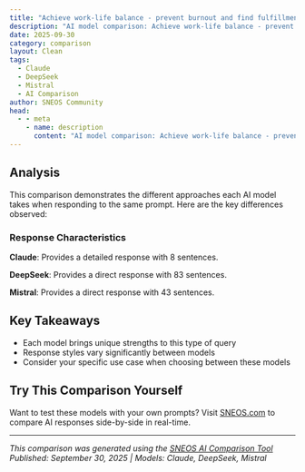 ```yaml
---
title: "Achieve work-life balance - prevent burnout and find fulfillment"
description: "AI model comparison: Achieve work-life balance - prevent burnout and find fulfillment..."
date: 2025-09-30
category: comparison
layout: Clean
tags:
  - Claude
  - DeepSeek
  - Mistral
  - AI Comparison
author: SNEOS Community
head:
  - - meta
    - name: description
      content: "AI model comparison: Achieve work-life balance - prevent burnout and find fulfillment..."
---
```


<ChatComparison
  title="Achieve work-life balance - prevent burnout and find fulfillment"
  prompt="Achieve work-life balance - prevent burnout and find fulfillment"
  :responses='{"Claude": "# Achieving Sustainable Work-Life Balance\n\n## **Understanding Work-Life Balance**\n\nWork-life balance isn\u0027t about perfect equality between work and personal time\u2014it\u0027s about creating a sustainable rhythm that allows you to thrive in both areas without sacrificing your well-being.\n\n---\n\n## **Preventing Burnout**\n\n### **Recognize Early Warning Signs**\n- Chronic exhaustion despite adequate sleep\n- Increased cynicism or detachment\n- Declining performance or motivation\n- Physical symptoms (headaches, digestive issues)\n- Emotional numbness or irritability\n\n### **Set Protective Boundaries**\n- **Time boundaries**: Define clear start/stop times\n- **Communication boundaries**: Limit after-hours emails/calls\n- **Workload boundaries**: Learn to say no to excessive demands\n- **Physical boundaries**: Create dedicated work and rest spaces\n\n### **Recovery Strategies**\n- Take regular micro-breaks (5-10 minutes every hour)\n- Use all vacation time\u2014no exceptions\n- Practice the \u0022digital sunset\u0022 (devices off 1 hour before bed)\n- Engage in activities that genuinely restore you\n\n---\n\n## **Finding Fulfillment**\n\n### **Align with Your Values**\n- Identify what matters most to you beyond work\n- Ensure your career supports rather than conflicts with these values\n- Regularly assess if your current path feels meaningful\n\n### **Cultivate Multiple Sources of Identity**\n- **Professional**: Your career achievements\n- **Personal**: Relationships, hobbies, interests\n- **Physical**: Health and fitness goals\n- **Spiritual/Philosophical**: Purpose and meaning\n- **Creative**: Artistic or innovative pursuits\n\n### **Practice Intentional Living**\n- Schedule personal priorities like important meetings\n- Create rituals that mark transitions between work and life\n- Focus on quality over quantity in both work output and personal time\n\n---\n\n## **Practical Implementation**\n\n### **Daily Practices**\n- Start each day by identifying 1-3 priorities (work and personal)\n- Take a real lunch break away from your workspace\n- End the workday with a \u0022shutdown ritual\u0022\n- Spend at least 30 minutes on something personally meaningful\n\n### **Weekly Practices**\n- Plan one completely work-free activity you enjoy\n- Review and adjust your boundaries based on what worked/didn\u0027t\n- Connect meaningfully with people who matter to you\n- Engage in physical activity that feels good\n\n### **Monthly Practices**\n- Assess your energy levels and satisfaction in different life areas\n- Adjust commitments based on what\u0027s truly important\n- Plan something to look forward to\n- Evaluate and refine your systems\n\n---\n\n## **Making It Sustainable**\n\n**Start Small**: Choose 1-2 strategies and implement them consistently before adding more.\n\n**Be Flexible**: Your balance will look different during various life seasons\u2014that\u0027s normal.\n\n**Communicate Clearly**: Share your boundaries and needs with colleagues, family, and friends.\n\n**Regular Check-ins**: Monthly self-assessment prevents small issues from becoming major problems.\n\nRemember: Work-life balance is a practice, not a destination. The goal is progress toward a life that feels both productive and fulfilling, not perfection.\n\nWhat specific area would you like to focus on first?", "DeepSeek": "Of course. Achieving work-life balance and preventing burnout is a conscious, ongoing practice, not a one-time fix. It\u0027s about building a sustainable life where you find fulfillment both in and out of work.\n\nThis guide is broken down into three key phases: **Understanding Burnout, Building Your Defenses,** and **Finding Fulfillment.**\n\n---\n\n### Phase 1: Understand and Recognize Burnout\n\nYou can\u0027t fight an enemy you don\u0027t know. Burnout is a state of emotional, physical, and mental exhaustion caused by excessive and prolonged stress.\n\n**Key Signs of Burnout:**\n\n* **Emotional Exhaustion:** Feeling drained, depleted, and unable to cope. You might feel tired all the time.\n* **Cynicism and Detachment:** Losing interest in your work, feeling negative or irritable, and withdrawing from colleagues and responsibilities.\n* **Reduced Performance:** Feeling ineffective, struggling to concentrate, and being unproductive despite working long hours.\n* **Physical Symptoms:** Frequent headaches, changes in sleep or appetite, getting sick more often.\n\n\u003E **Action Step:** Take a quiet moment to honestly assess yourself against these signs. Are you experiencing any of them? Acknowledging it is the first step to healing.\n\n---\n\n### Phase 2: Build Your Defenses - The Practical Strategies\n\nThis is about creating systems and boundaries to protect your time and energy.\n\n#### 1. Set Rigorous Boundaries\n* **Time-Based Boundaries:** Define your workday and stick to it. Shut down your computer at a set time. Avoid checking work email on your phone after hours. Use \u0022Do Not Disturb\u0022 modes.\n* **Physical Boundaries:** If you work from home, have a dedicated office space and \u0022leave\u0022 it at the end of the day.\n* **Communication Boundaries:** Learn to say \u0022no\u0022 to non-essential tasks that overload you. You don\u0027t need to give a long excuse; a simple, \u0022I can\u0027t take that on right now as I\u0027m at capacity,\u0022 is sufficient.\n\n#### 2. Master Your Time and Energy\n* **Time Blocking:** Schedule your day in blocks, not only for work tasks but also for breaks, lunch, and personal time. Treat these personal blocks as unbreakable appointments.\n* **The 80% Rule:** Aim to work at 80% of your capacity. Leaving a 20% buffer prevents you from being constantly maxed out and allows for the unexpected.\n* **Single-Tasking:** Multitasking is a myth that increases stress and reduces quality. Focus on one task at a time until completion.\n* **Identify Your Peak Hours:** Do your most demanding work during your most productive times of the day (e.g., if you\u0027re a morning person, tackle big projects then).\n\n#### 3. Prioritize Recovery and Health\nBurnout recovery happens *outside* of work hours.\n\n* **Sleep is Non-Negotiable:** Aim for 7-9 hours of quality sleep. It is the foundation of mental and physical resilience.\n* **Move Your Body:** You don\u0027t need a grueling workout. A daily 30-minute walk, yoga, or stretching can dramatically reduce stress.\n* **Nourish Yourself:** Eat balanced meals and stay hydrated. Avoid using sugar and caffeine as primary energy sources.\n* **Practice Mindfulness:** Even 5-10 minutes of meditation or deep breathing daily can calm your nervous system and improve focus.\n\n---\n\n### Phase 3: Find Fulfillment - Beyond Just \u0022Balance\u0022\n\nBalance isn\u0027t just about spending less time at work; it\u0027s about making the rest of your time more meaningful.\n\n#### 1. Reclaim Your Time Off\n* **Be Intentional:** Don\u0027t just let your weekends \u0022happen.\u0022 Plan at least one or two activities you genuinely look forward to\u2014a hike, reading a book, a hobby, seeing friends.\n* **Use Your Vacation Days:** They are part of your compensation. Take them, and truly disconnect. A \u0022staycation\u0022 where you rest and pursue hobbies counts!\n\n#### 2. Cultivate Your Identity Outside of Work\nYour job is what you *do*, not who you *are*.\n\n* **Nurture Hobbies:** Engage in activities that have no purpose other than your enjoyment (playing music, gardening, painting, sports).\n* **Invest in Relationships:** Spend quality, device-free time with family and friends. Strong social connections are a powerful buffer against stress.\n* **Volunteer:** Helping others can provide a powerful sense of purpose and perspective that your day job may not.\n\n#### 3. Find Meaning in Your Work (or Adjust Accordingly)\nIf you feel your work is meaningless, it\u0027s a fast track to burnout.\n\n* **Connect to the \u0022Why\u0022:** How does your role help a customer, colleague, or the company\u0027s mission? Focusing on the impact can renew your sense of purpose.\n* **Master a New Skill:** Learning something new in your role can reignite engagement and combat stagnation.\n* **If All Else Fails, Consider a Change:** Sometimes, the culture, role, or company itself is the problem. It may be time to update your resume, talk to a career coach, or explore a lateral move within your company.\n\n---\n\n### Your Quick-Start Action Plan\n\nDon\u0027t get overwhelmed. Start small.\n\n1. **This Week:** Pick **ONE** boundary to set (e.g., no emails after 7 PM) and **ONE** recovery activity to do (e.g., a 20-minute walk after work).\n2. **This Month:** Plan one fulfilling activity for your next weekend. Block it out in your calendar.\n3. **This Quarter:** Use at least one vacation day for a true mental health break.\n4. **Continuously:** Check in with yourself weekly. Ask: \u0022How am I *really* feeling? Am I recovering? What needs to change?\u0022\n\nAchieving work-life balance is a personal journey. What works for one person may not work for another. The key is to be proactive, not reactive, and to treat your well-being as the non-negotiable foundation for a successful and happy life.", "Mistral": "Achieving work-life balance is crucial for preventing burnout and finding fulfillment. Here are some strategies to help you accomplish this:\n\n### 1. **Set Clear Boundaries**\n - **Define Work Hours:** Establish a clear start and end time for your workday.\n - **Communicate Boundaries:** Inform colleagues, family, and friends about your work hours and when you are available for personal time.\n - **Avoid Overcommitment:** Learn to say \u0022no\u0022 when necessary to avoid taking on too much.\n\n### 2. **Prioritize Tasks**\n - **Use a To-Do List:** Prioritize tasks based on urgency and importance.\n - **Time Blocking:** Allocate specific time slots for different activities, including work, family time, and personal hobbies.\n - **Delegate When Possible:** Delegate tasks that can be handled by others to free up your time.\n\n### 3. **Take Regular Breaks**\n - **Short Breaks:** Use techniques like the Pomodoro Technique (25 minutes of work followed by a 5-minute break).\n - **Lunch Breaks:** Make sure to take a proper lunch break away from your workstation.\n - **Vacations:** Plan and take regular vacations to recharge.\n\n### 4. **Practice Self-Care**\n - **Exercise Regularly:** Physical activity can reduce stress and improve mood.\n - **Healthy Eating:** Maintain a balanced diet to support your overall well-being.\n - **Adequate Sleep:** Ensure you get enough rest to feel refreshed and energized.\n\n### 5. **Mindfulness and Relaxation**\n - **Mindfulness Practices:** Engage in mindfulness meditation, yoga, or deep breathing exercises.\n - **Hobbies and Interests:** Make time for activities you enjoy, whether it\u0027s reading, painting, or playing a musical instrument.\n - **Social Connections:** Spend quality time with friends and family to build and maintain strong relationships.\n\n### 6. **Set Realistic Goals**\n - **Short-Term Goals:** Break down larger tasks into smaller, manageable goals.\n - **Long-Term Goals:** Have a clear vision of where you want to be in the future, but be flexible and adaptable.\n - **Celebrate Achievements:** Acknowledge and celebrate your accomplishments, no matter how small.\n\n### 7. **Seek Support**\n - **Professional Help:** Consider seeking help from a therapist or counselor if you feel overwhelmed.\n - **Support Network:** Lean on friends, family, and colleagues for emotional support and advice.\n - **Mentorship:** Find a mentor who can provide guidance and perspective.\n\n### 8. **Technology Management**\n - **Limit Screen Time:** Set boundaries for when you check emails and messages.\n - **Use Tools Wisely:** Utilize productivity tools and apps to streamline your workflow.\n - **Digital Detox:** Take regular breaks from technology to reduce stress and improve focus.\n\n### 9. **Flexible Work Arrangements**\n - **Remote Work:** If possible, work from home or a flexible location to save commuting time.\n - **Flexible Hours:** Negotiate flexible work hours that better suit your personal and family needs.\n - **Job Sharing:** Consider job sharing or part-time work if it aligns with your goals and lifestyle.\n\n### 10. **Reflect and Adjust**\n - **Regular Check-Ins:** Periodically assess your work-life balance and make adjustments as needed.\n - **Feedback:** Seek feedback from colleagues, family, and friends to gain different perspectives.\n - **Continuous Improvement:** Be open to learning and adapting new strategies to maintain balance.\n\n### Conclusion\nAchieving work-life balance is an ongoing process that requires intentional effort and adjustment. By setting clear boundaries, prioritizing tasks, taking regular breaks, practicing self-care, and seeking support, you can prevent burnout and find fulfillment in both your professional and personal life."}' 
  published-date="22:46"
/>

## Analysis

This comparison demonstrates the different approaches each AI model takes when responding to the same prompt. Here are the key differences observed:

### Response Characteristics

**Claude**: Provides a detailed response with 8 sentences. 

**DeepSeek**: Provides a direct response with 83 sentences. 

**Mistral**: Provides a direct response with 43 sentences. 

## Key Takeaways

- Each model brings unique strengths to this type of query
- Response styles vary significantly between models
- Consider your specific use case when choosing between these models

## Try This Comparison Yourself

Want to test these models with your own prompts? Visit [SNEOS.com](https://sneos.com) to compare AI responses side-by-side in real-time.

---

*This comparison was generated using the [SNEOS AI Comparison Tool](https://sneos.com)*
*Published: September 30, 2025 | Models: Claude, DeepSeek, Mistral*
